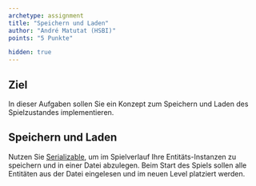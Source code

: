 ```yaml
---
archetype: assignment
title: "Speichern und Laden"
author: "André Matutat (HSBI)"
points: "5 Punkte"

hidden: true
---
```


## Ziel

In dieser Aufgaben sollen Sie ein Konzept zum Speichern und Laden des Spielzustandes
implementieren.

## Speichern und Laden

Nutzen Sie
[Serializable](https://docs.oracle.com/en/java/javase/17/docs/api/java.base/java/io/Serializable.html),
um im Spielverlauf Ihre Entitäts-Instanzen zu speichern und in einer Datei abzulegen. Beim
Start des Spiels sollen alle Entitäten aus der Datei eingelesen und im neuen Level platziert
werden.
